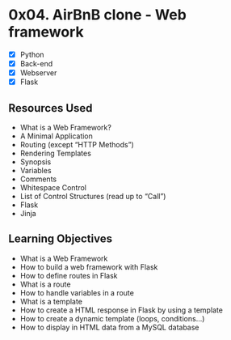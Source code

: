 # 0x04. AirBnB clone - Web framework
- [x] Python
- [x] Back-end
- [x] Webserver
- [x] Flask

## Resources Used
* What is a Web Framework?
* A Minimal Application
* Routing (except “HTTP Methods”)
* Rendering Templates
* Synopsis
* Variables
* Comments
* Whitespace Control
* List of Control Structures (read up to “Call”)
* Flask
* Jinja

## Learning Objectives
* What is a Web Framework
* How to build a web framework with Flask
* How to define routes in Flask
* What is a route
* How to handle variables in a route
* What is a template
* How to create a HTML response in Flask by using a template
* How to create a dynamic template (loops, conditions…)
* How to display in HTML data from a MySQL database

